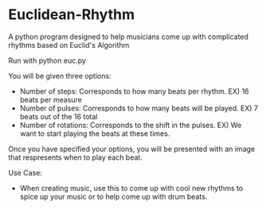 # Euclidean-Rhythm
A python program designed to help musicians come up with complicated rhythms based on Euclid's Algorithm

Run with
  python euc.py
  
You will be given three options:
  - Number of steps:      Corresponds to how many beats per rhythm.       EX) 16 beats per measure
  - Number of pulses:     Corresponds to how many beats will be played.   EX) 7 beats out of the 16 total
  - Number of rotations:  Corresponds to the shift in the pulses.         EX) We want to start playing the beats at these times.

Once you have specified your options, you will be presented with an image that respresents when to play each beat.

Use Case:
  - When creating music, use this to come up with cool new rhythms to spice up your music or to help come up with drum beats.
